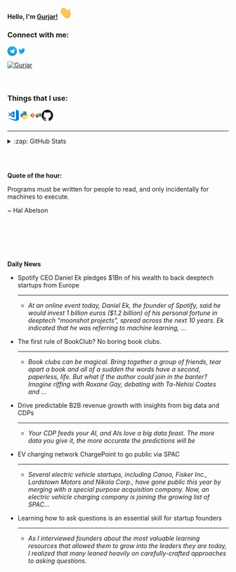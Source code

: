 #### Hello, I'm [Gurjar!](https://GurjarKing.github.io) <img src="https://raw.githubusercontent.com/ABSphreak/ABSphreak/master/gifs/Hi.gif" width="30px"></h2>


### Connect with me:

[<img align="left" alt="Gurjar | Telegram" width="22px" src="https://raw.githubusercontent.com/github/explore/80688e429a7d4ef2fca1e82350fe8e3517d3494d/topics/telegram/telegram.png" />][Telegram]
[<img align="left" alt="Gurjar | Twitter" width="22px" src="https://raw.githubusercontent.com/github/explore/80688e429a7d4ef2fca1e82350fe8e3517d3494d/topics/twitter/twitter.png" />][Twitter]
<br >
<br >
<a href="https://github.com/GurjarKing"><img src="https://komarev.com/ghpvc/?username=GurjarKing" alt="Gurjar" /></a> <br />
<br />
<br />
<!-- <br >

![](https://visitor-badge.glitch.me/badge?page_id=GurjarKing)

<br /> -->

### Things that I use:

[<img align="left" alt="Visual Studio Code" width="26px" src="https://raw.githubusercontent.com/github/explore/80688e429a7d4ef2fca1e82350fe8e3517d3494d/topics/visual-studio-code/visual-studio-code.png" />][VSCode]
[<img align="left" alt="Python" width="26px" src="https://raw.githubusercontent.com/github/explore/80688e429a7d4ef2fca1e82350fe8e3517d3494d/topics/python/python.png" />][Python]
[<img align="left" alt="Git" width="26px" src="https://raw.githubusercontent.com/github/explore/80688e429a7d4ef2fca1e82350fe8e3517d3494d/topics/git/git.png" />][Git]
[<img align="left" alt="GitHub" width="26px" src="https://raw.githubusercontent.com/github/explore/78df643247d429f6cc873026c0622819ad797942/topics/github/github.png" />][Github]

<br />
<br />

---
<details>
  <summary>:zap: GitHub Stats</summary>

<img align="left" alt="Gurjar's Github Stats" src="https://github-readme-stats.vercel.app/api?username=GurjarKing&show_icons=true&hide_border=true&count_private=true&include_all_commit=true&theme=algolia" />

</details>

<!-- ### 🔔 My latest tweet
<a href="https://twitter.com/Gurjar_King43" target="_blank">
	<img src="https://github.com/GurjarKing/GurjarKing/raw/master/tweet.png" width="70%" align="center" alt="Click to view on Twitter" title="My latest tweet, as an image"/>
</a> -->
<br>

<pre>

</pre>

**Quote of the hour:**

Programs must be written for people to read, and only incidentally for machines to execute.

~ Hal Abelson
<pre>

</pre>
<br>
<pre>


</pre>
<strong>Daily News</strong>
  
  - Spotify CEO Daniel Ek pledges $1Bn of his wealth to back deeptech startups from Europe
     <hr/>
     
      - *At an online event today, Daniel Ek, the founder of Spotify, said he would invest 1 billion euros ($1.2 billion) of his personal fortune in deeptech “moonshot projects”, spread across the next 10 years. Ek indicated that he was referring to machine learning, …*
     
  - The first rule of BookClub? No boring book clubs.
      <hr/>
      
      - *Book clubs can be magical. Bring together a group of friends, tear apart a book and all of a sudden the words have a second, paperless, life. But what if the author could join in the banter? Imagine riffing with Roxane Gay, debating with Ta-Nehisi Coates and …*
      
  - Drive predictable B2B revenue growth with insights from big data and CDPs
      <hr/>
      
      - *Your CDP feeds your AI, and AIs love a big data feast. The more data you give it, the more accurate the predictions will be*
      
  - EV charging network ChargePoint to go public via SPAC
      <hr/>
      
      - *Several electric vehicle startups, including Canoo, Fisker Inc., Lordstown Motors and Nikola Corp., have gone public this year by merging with a special purpose acquisition company. Now, an electric vehicle charging company is joining the growing list of SPAC…*
       
  - Learning how to ask questions is an essential skill for startup founders
      <hr/>
       
       - *As I interviewed founders about the most valuable learning resources that allowed them to grow into the leaders they are today, I realized that many leaned heavily on carefully-crafted approaches to asking questions.*
      

<br />

[VSCode]: https://code.visualstudio.com/
[Python]: https://www.python.org/
[Git]: https://git-scm.com/
[Github]: https://github.com/
[Telegram]: https://t.me/Gurjar_King/
[Twitter]: https://twitter.com/Gurjar_King43/
